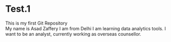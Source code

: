 # Test.1
This is my first Git Repository
<br>
My name is Asad Zaffery
I am from Delhi
I am learning data analytics tools.
I want to be an analyst, currently working as overseas counsellor.
